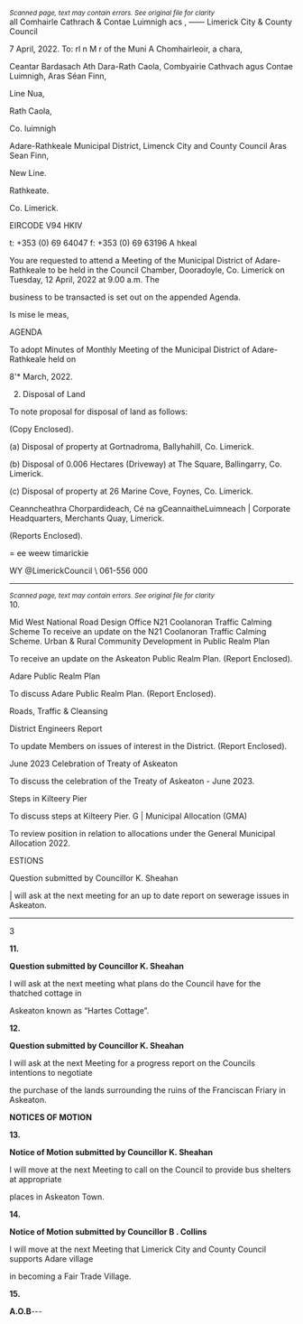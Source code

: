 *<small>Scanned page, text may contain errors. See original file for clarity</small>*  
all Comhairle Cathrach
& Contae Luimnigh
acs ,
—— Limerick City
& County Council

7 April, 2022.
To: rl n M r of the Muni
A Chomhairleoir, a chara,

Ceantar Bardasach Ath Dara-Rath Caola,
Combyairie Cathvach agus Contae Luimnigh,
Aras Séan Finn,

Line Nua,

Rath Caola,

Co. luimnigh

Adare-Rathkeale Municipal District,
Limenck City and County Council
Aras Sean Finn,

New Line.

Rathkeate.

Co. Limerick.

EIRCODE V94 HKIV

t: +353 (0) 69 64047
f: +353 (0) 69 63196
A hkeal

You are requested to attend a Meeting of the Municipal District of Adare-Rathkeale to be held in
the Council Chamber, Dooradoyle, Co. Limerick on Tuesday, 12 April, 2022 at 9.00 a.m. The

business to be transacted is set out on the appended Agenda.

Is mise le meas,

AGENDA

To adopt Minutes of Monthly Meeting of the Municipal District of Adare-Rathkeale held on

8'* March, 2022.

2. Disposal of Land

To note proposal for disposal of land as follows:

(Copy Enclosed).

(a) Disposal of property at Gortnadroma, Ballyhahill, Co. Limerick.

(b) Disposal of 0.006 Hectares (Driveway) at The Square, Ballingarry, Co. Limerick.

(c) Disposal of property at 26 Marine Cove, Foynes, Co. Limerick.

Ceanncheathra Chorpardideach, Cé na gCeannaitheLuimneach |
Corporate Headquarters, Merchants Quay, Limerick.

(Reports Enclosed).

= ee
weew timarickie

WY @LimerickCouncil
\ 061-556 000

---
*<small>Scanned page, text may contain errors. See original file for clarity</small>*  
10.

Mid West National Road Design Office
N21 Coolanoran Traffic Calming Scheme
To receive an update on the N21 Coolanoran Traffic Calming Scheme.
Urban & Rural Community Development
in Public Realm Plan

To receive an update on the Askeaton Public Realm Plan.
(Report Enclosed).

Adare Public Realm Plan

To discuss Adare Public Realm Plan.
(Report Enclosed).

Roads, Traffic & Cleansing

District Engineers Report

To update Members on issues of interest in the District.
(Report Enclosed).

June 2023 Celebration of Treaty of Askeaton

To discuss the celebration of the Treaty of Askeaton - June 2023.

Steps in Kilteery Pier

To discuss steps at Kilteery Pier.
G | Municipal Allocation (GMA)

To review position in relation to allocations under the General Municipal Allocation 2022.

ESTIONS

Question submitted by Councillor K. Sheahan

| will ask at the next meeting for an up to date report on sewerage issues in Askeaton.

---
3

**11.**

**Question submitted by Councillor K. Sheahan**

I will ask at the next meeting what plans do the Council have for the thatched cottage in

Askeaton known as “Hartes Cottage”.

**12.**

**Question submitted by Councillor K. Sheahan**

I will ask at the next Meeting for a progress report on the Councils intentions to negotiate

the purchase of the lands surrounding the ruins of the Franciscan Friary in Askeaton.

**NOTICES OF MOTION**

**13.**

**Notice of Motion submitted by Councillor K. Sheahan**

I will move at the next Meeting to call on the Council to provide bus shelters at appropriate

places in Askeaton Town.

**14.**

**Notice of Motion submitted by Councillor B . Collins**

I will move at the next Meeting that Limerick City and County Council supports Adare village

in becoming a Fair Trade Village.

**15.**

**A.O.B**---
